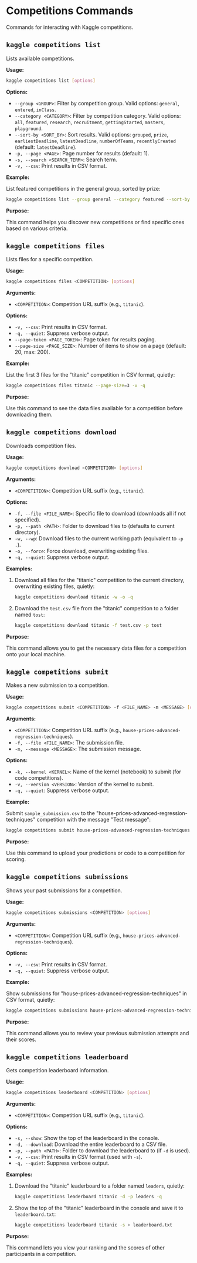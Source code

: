 # Competitions Commands

Commands for interacting with Kaggle competitions.

## `kaggle competitions list`

Lists available competitions.

**Usage:**

```bash
kaggle competitions list [options]
```

**Options:**

*   `--group <GROUP>`: Filter by competition group. Valid options: `general`, `entered`, `inClass`.
*   `--category <CATEGORY>`: Filter by competition category. Valid options: `all`, `featured`, `research`, `recruitment`, `gettingStarted`, `masters`, `playground`.
*   `--sort-by <SORT_BY>`: Sort results. Valid options: `grouped`, `prize`, `earliestDeadline`, `latestDeadline`, `numberOfTeams`, `recentlyCreated` (default: `latestDeadline`).
*   `-p, --page <PAGE>`: Page number for results (default: 1).
*   `-s, --search <SEARCH_TERM>`: Search term.
*   `-v, --csv`: Print results in CSV format.

**Example:**

List featured competitions in the general group, sorted by prize:

```bash
kaggle competitions list --group general --category featured --sort-by prize
```

**Purpose:**

This command helps you discover new competitions or find specific ones based on various criteria.

## `kaggle competitions files`

Lists files for a specific competition.

**Usage:**

```bash
kaggle competitions files <COMPETITION> [options]
```

**Arguments:**

*   `<COMPETITION>`: Competition URL suffix (e.g., `titanic`).

**Options:**

*   `-v, --csv`: Print results in CSV format.
*   `-q, --quiet`: Suppress verbose output.
*   `--page-token <PAGE_TOKEN>`: Page token for results paging.
*   `--page-size <PAGE_SIZE>`: Number of items to show on a page (default: 20, max: 200).

**Example:**

List the first 3 files for the "titanic" competition in CSV format, quietly:

```bash
kaggle competitions files titanic --page-size=3 -v -q
```

**Purpose:**

Use this command to see the data files available for a competition before downloading them.

## `kaggle competitions download`

Downloads competition files.

**Usage:**

```bash
kaggle competitions download <COMPETITION> [options]
```

**Arguments:**

*   `<COMPETITION>`: Competition URL suffix (e.g., `titanic`).

**Options:**

*   `-f, --file <FILE_NAME>`: Specific file to download (downloads all if not specified).
*   `-p, --path <PATH>`: Folder to download files to (defaults to current directory).
*   `-w, --wp`: Download files to the current working path (equivalent to `-p .`).
*   `-o, --force`: Force download, overwriting existing files.
*   `-q, --quiet`: Suppress verbose output.

**Examples:**

1.  Download all files for the "titanic" competition to the current directory, overwriting existing files, quietly:

    ```bash
    kaggle competitions download titanic -w -o -q
    ```

2.  Download the `test.csv` file from the "titanic" competition to a folder named `tost`:

    ```bash
    kaggle competitions download titanic -f test.csv -p tost
    ```

**Purpose:**

This command allows you to get the necessary data files for a competition onto your local machine.

## `kaggle competitions submit`

Makes a new submission to a competition.

**Usage:**

```bash
kaggle competitions submit <COMPETITION> -f <FILE_NAME> -m <MESSAGE> [options]
```

**Arguments:**

*   `<COMPETITION>`: Competition URL suffix (e.g., `house-prices-advanced-regression-techniques`).
*   `-f, --file <FILE_NAME>`: The submission file.
*   `-m, --message <MESSAGE>`: The submission message.

**Options:**

*   `-k, --kernel <KERNEL>`: Name of the kernel (notebook) to submit (for code competitions).
*   `-v, --version <VERSION>`: Version of the kernel to submit.
*   `-q, --quiet`: Suppress verbose output.

**Example:**

Submit `sample_submission.csv` to the "house-prices-advanced-regression-techniques" competition with the message "Test message":

```bash
kaggle competitions submit house-prices-advanced-regression-techniques -f sample_submission.csv -m "Test message"
```

**Purpose:**

Use this command to upload your predictions or code to a competition for scoring.

## `kaggle competitions submissions`

Shows your past submissions for a competition.

**Usage:**

```bash
kaggle competitions submissions <COMPETITION> [options]
```

**Arguments:**

*   `<COMPETITION>`: Competition URL suffix (e.g., `house-prices-advanced-regression-techniques`).

**Options:**

*   `-v, --csv`: Print results in CSV format.
*   `-q, --quiet`: Suppress verbose output.

**Example:**

Show submissions for "house-prices-advanced-regression-techniques" in CSV format, quietly:

```bash
kaggle competitions submissions house-prices-advanced-regression-techniques -v -q
```

**Purpose:**

This command allows you to review your previous submission attempts and their scores.

## `kaggle competitions leaderboard`

Gets competition leaderboard information.

**Usage:**

```bash
kaggle competitions leaderboard <COMPETITION> [options]
```

**Arguments:**

*   `<COMPETITION>`: Competition URL suffix (e.g., `titanic`).

**Options:**

*   `-s, --show`: Show the top of the leaderboard in the console.
*   `-d, --download`: Download the entire leaderboard to a CSV file.
*   `-p, --path <PATH>`: Folder to download the leaderboard to (if `-d` is used).
*   `-v, --csv`: Print results in CSV format (used with `-s`).
*   `-q, --quiet`: Suppress verbose output.

**Examples:**

1.  Download the "titanic" leaderboard to a folder named `leaders`, quietly:

    ```bash
    kaggle competitions leaderboard titanic -d -p leaders -q
    ```

2.  Show the top of the "titanic" leaderboard in the console and save it to `leaderboard.txt`:

    ```bash
    kaggle competitions leaderboard titanic -s > leaderboard.txt
    ```

**Purpose:**

This command lets you view your ranking and the scores of other participants in a competition.
